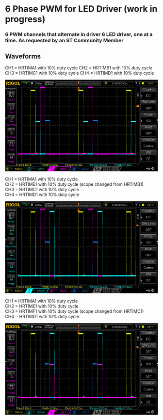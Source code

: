 # 6 Phase PWM for LED Driver (work in progress)

### 6 PWM channels that alternate in driver 6 LED driver, one at a time. As requested by an ST Community Member


## Waveforms

CH1 = HRTIMA1 with 10% duty cycle
CH2 = HRTIMB1 with 10% duty cycle
CH3 = HRTIMC1 with 10% duty cycle
CH4 = HRTIMD1 with 10% duty cycle

![](https://github.com/VictorTagayun/HRTIM_6phase-PWM/blob/main/NUCLEO-G474RE_6phase-PWM/waveformcapture/DS1Z_QuickPrint151.jpg)

CH1 = HRTIMA1 with 10% duty cycle  
CH2 = HRTIME1 with 10% duty cycle (scope changed from HRTIMB1)  
CH3 = HRTIMC1 with 10% duty cycle  
CH4 = HRTIMD1 with 10% duty cycle  

![](https://github.com/VictorTagayun/HRTIM_6phase-PWM/blob/main/NUCLEO-G474RE_6phase-PWM/waveformcapture/DS1Z_QuickPrint152.jpg)

CH1 = HRTIMA1 with 10% duty cycle  
CH2 = HRTIME1 with 10% duty cycle   
CH3 = HRTIMF1 with 10% duty cycle  (scope changed from HRTIMC1)  
CH4 = HRTIMD1 with 10% duty cycle  

![](https://github.com/VictorTagayun/HRTIM_6phase-PWM/blob/main/NUCLEO-G474RE_6phase-PWM/waveformcapture/DS1Z_QuickPrint153.jpg)